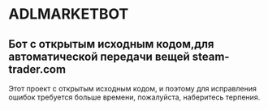 # **ADLMARKETBOT**
## Бот с открытым исходным кодом,для автоматической передачи вещей steam-trader.com

Этот проект с открытым исходным кодом, и поэтому для исправления ошибок требуется больше времени, пожалуйста, наберитесь терпения.


